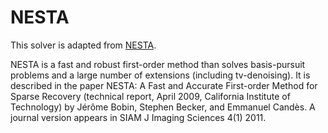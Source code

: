 NESTA
==============

This solver is adapted from [NESTA](https://statweb.stanford.edu/~candes/nesta/).

NESTA is a fast and robust first-order method than solves basis-pursuit problems and a large number of extensions (including tv-denoising). It is described in the paper NESTA: A Fast and Accurate First-order Method for Sparse Recovery (technical report, April 2009, California Institute of Technology) by Jérôme Bobin, Stephen Becker, and Emmanuel Candès. A journal version appears in SIAM J Imaging Sciences 4(1) 2011.